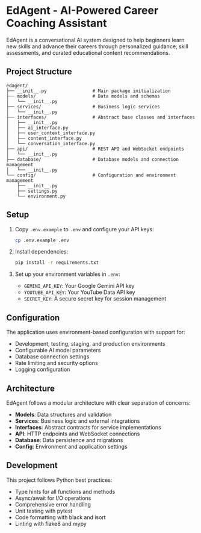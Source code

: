 # EdAgent - AI-Powered Career Coaching Assistant

EdAgent is a conversational AI system designed to help beginners learn new skills and advance their careers through personalized guidance, skill assessments, and curated educational content recommendations.

## Project Structure

```
edagent/
├── __init__.py                 # Main package initialization
├── models/                     # Data models and schemas
│   └── __init__.py
├── services/                   # Business logic services
│   └── __init__.py
├── interfaces/                 # Abstract base classes and interfaces
│   ├── __init__.py
│   ├── ai_interface.py
│   ├── user_context_interface.py
│   ├── content_interface.py
│   └── conversation_interface.py
├── api/                        # REST API and WebSocket endpoints
│   └── __init__.py
├── database/                   # Database models and connection management
│   └── __init__.py
└── config/                     # Configuration and environment management
    ├── __init__.py
    ├── settings.py
    └── environment.py
```

## Setup

1. Copy `.env.example` to `.env` and configure your API keys:
   ```bash
   cp .env.example .env
   ```

2. Install dependencies:
   ```bash
   pip install -r requirements.txt
   ```

3. Set up your environment variables in `.env`:
   - `GEMINI_API_KEY`: Your Google Gemini API key
   - `YOUTUBE_API_KEY`: Your YouTube Data API key
   - `SECRET_KEY`: A secure secret key for session management

## Configuration

The application uses environment-based configuration with support for:
- Development, testing, staging, and production environments
- Configurable AI model parameters
- Database connection settings
- Rate limiting and security options
- Logging configuration

## Architecture

EdAgent follows a modular architecture with clear separation of concerns:

- **Models**: Data structures and validation
- **Services**: Business logic and external integrations
- **Interfaces**: Abstract contracts for service implementations
- **API**: HTTP endpoints and WebSocket connections
- **Database**: Data persistence and migrations
- **Config**: Environment and application settings

## Development

This project follows Python best practices:
- Type hints for all functions and methods
- Async/await for I/O operations
- Comprehensive error handling
- Unit testing with pytest
- Code formatting with black and isort
- Linting with flake8 and mypy